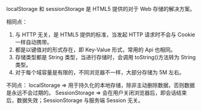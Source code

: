 localStorage 和 sessionStorage 是 HTML5 提供的对于 Web 存储的解决方案。

相同点：

1. 与 HTTP 无关，是 HTML5 提供的标准，当发起 HTTP 请求时不会与 Cookie 一样自动携带。
2. 都是以键值对的形式存在，即 Key-Value 形式，常用的 Api 也相同。
3. 存储类型都是 String 类型，当进行存储时，会调用 toString()方法转为 String 类型。
4. 对于每个域容量是有限的，不同浏览器不一样，大部分存储为 5M 左右。

不同点：
localStorage => 用于持久化的本地存储，除非主动删除数据，否则数据是永远不会过期的。
SessionStorage => 会在用户关闭浏览器后，即会话结束后，数据失效；SessionStorage 与服务端 Session 无关。

